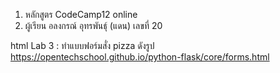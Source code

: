 1. หลักสูตร CodeCamp12 online
2. ผู้เรียน อลงกรณ์ อุทรพันธุ์ (แดน) เลขที่ 20

html Lab 3 :
ทำแบบฟอร์มสั่ง pizza ดังรูป https://opentechschool.github.io/python-flask/core/forms.html

